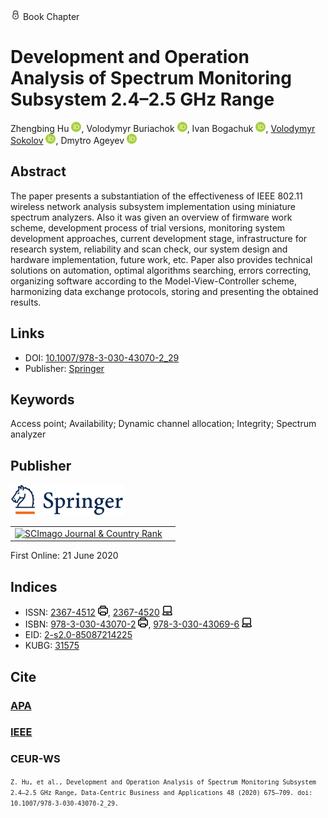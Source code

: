 <img src="/icons/lock.svg" width="16" height="16"> Book Chapter

# Development and Operation Analysis of Spectrum Monitoring Subsystem 2.4–2.5 GHz Range

Zhengbing Hu <a href="https://orcid.org/0000-0002-6140-3351" target="_blank"><img src="/icons/orcid.svg" width="16" height="16"></a>,
Volodymyr Buriachok <a href="https://orcid.org/0000-0002-4055-1494" target="_blank"><img src="/icons/orcid.svg" width="16" height="16"></a>,
Ivan Bogachuk <a href="https://orcid.org/0000-0002-9390-2980" target="_blank"><img src="/icons/orcid.svg" width="16" height="16"></a>,
<a href="/">Volodymyr Sokolov</a> <a href="https://orcid.org/0000-0002-9349-7946" target="_blank"><img src="/icons/orcid.svg" width="16" height="16"></a>,
Dmytro Ageyev <a href="https://orcid.org/0000-0002-2686-3854" target="_blank"><img src="/icons/orcid.svg" width="16" height="16"></a>

## Abstract

The paper presents a substantiation of the effectiveness of IEEE 802.11 wireless network analysis subsystem implementation using miniature spectrum analyzers. Also it was given an overview of firmware work scheme, development process of trial versions, monitoring system development approaches, current development stage, infrastructure for research system, reliability and scan check, our system design and hardware implementation, future work, etc. Paper also provides technical solutions on automation, optimal algorithms searching, errors correcting, organizing software according to the Model-View-Controller scheme, harmonizing data exchange protocols, storing and presenting the obtained results.

## Links

* DOI: [10.1007/978-3-030-43070-2_29](https://doi.org/10.1007/978-3-030-43070-2_29) 
* Publisher: [Springer](https://link.springer.com/chapter/10.1007/978-3-030-43070-2_29) 

## Keywords

Access point; Availability; Dynamic channel allocation; Integrity; Spectrum analyzer

## Publisher

<img src="/icons/springer.svg" height="50">

<table>
<tr>
<td>
<a href="https://www.scimagojr.com/journalsearch.php?q=21100975545&amp;tip=sid&amp;exact=no" title="SCImago Journal &amp; Country Rank"><img border="0" src="https://www.scimagojr.com/journal_img.php?id=21100975545" alt="SCImago Journal &amp; Country Rank"  /></a>
</td>
<td style="text-align: left;">
<span class="__dimensions_badge_embed__" data-doi="10.1007/978-3-030-43070-2_29" data-hide-zero-citations="true"></span><script async src="https://badge.dimensions.ai/badge.js" charset="utf-8"></script>
</td>
</tr>
</table>

First Online: 21 June 2020

## Indices

* ISSN: [2367-4512](https://portal.issn.org/resource/ISSN/2367-4512) <img src="/icons/print.svg" width="16" height="16">, [2367-4520](https://portal.issn.org/resource/ISSN/2367-4520) <img src="/icons/online.svg" width="16" height="16">
* ISBN: [978-3-030-43070-2](https://isbnsearch.org/isbn/978-3-030-43070-2) <img src="/icons/print.svg" width="16" height="16">, [978-3-030-43069-6](https://isbnsearch.org/isbn/978-3-030-43069-6) <img src="/icons/online.svg" width="16" height="16">
* EID: [2-s2.0-85087214225](http://www.scopus.com/record/display.url?origin=inward&eid=2-s2.0-85087214225)
* KUBG: [31575](http://elibrary.kubg.edu.ua/id/eprint/31575/)

## Cite

### [APA](https://citation.crosscite.org/format?doi=10.1007/978-3-030-43070-2_29&style=apa&lang=en-US)

### [IEEE](https://citation.crosscite.org/format?doi=10.1007/978-3-030-43070-2_29&style=ieee&lang=en-US)

### CEUR-WS

<small>`Z. Hu, et al., Development and Operation Analysis of Spectrum Monitoring Subsystem 2.4–2.5 GHz Range, Data-Centric Business and Applications 48 (2020) 675–709. doi: 10.1007/978-3-030-43070-2_29.`</small>